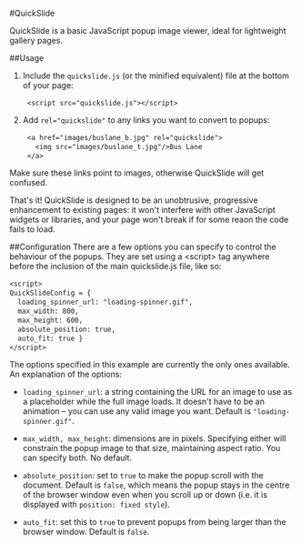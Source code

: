 #QuickSlide

QuickSlide is a basic JavaScript popup image viewer, ideal for lightweight
gallery pages.

##Usage

1. Include the `quickslide.js` (or the minified equivalent) file at the bottom of your page:

        <script src="quickslide.js"></script>

2. Add `rel="quickslide"` to any links you want to convert to popups:

        <a href="images/buslane_b.jpg" rel="quickslide">
          <img src="images/buslane_t.jpg"/>Bus Lane
        </a>
Make sure these links point to images, otherwise QuickSlide will get confused.

That's it! QuickSlide is designed to be an unobtrusive, progressive enhancement to existing pages: it won't interfere with other JavaScript widgets or libraries, and your page won't break if for some reaon the code fails to load.

##Configuration
There are a few options you can specify to control the behaviour of the popups. They are set using a &lt;script&gt; tag anywhere before the inclusion of the main quickslide.js file, like so:

    <script>
    QuickSlideConfig = {
      loading_spinner_url: "loading-spinner.gif",
      max_width: 800,
      max_height: 600,
      absolute_position: true,
      auto_fit: true }
    </script>

The options specified in this example are currently the only ones available. An explanation of the options:

* `loading_spinner_url`: a string containing the URL for an image to use as a placeholder while the full image loads. It doesn't have to be an animation – you can use any valid image you want. Default is `"loading-spinner.gif"`.

* `max_width, max_height`: dimensions are in pixels. Specifying either will constrain the popup image to that size, maintaining aspect ratio. You can specify both. No default.

* `absolute_position`: set to `true` to make the popup scroll with the document. Default is `false`, which means the popup stays in the centre of the browser window even when you scroll up or down (i.e. it is displayed with `position: fixed style`).

* `auto_fit`: set this to `true` to prevent popups from being larger than the browser window. Default is `false`.

